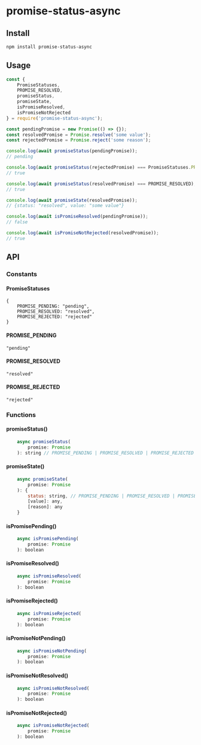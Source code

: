 # promise-status-async

## Install
```bash
npm install promise-status-async
```

## Usage
```js
const {
    PromiseStatuses,
    PROMISE_RESOLVED,
    promiseStatus,
    promiseState,
    isPromiseResolved,
    isPromiseNotRejected
} = require('promise-status-async');

const pendingPromise = new Promise(() => {});
const resolvedPromise = Promise.resolve('some value');
const rejectedPromise = Promise.reject('some reason');

console.log(await promiseStatus(pendingPromise));
// pending

console.log(await promiseStatus(rejectedPromise) === PromiseStatuses.PROMISE_REJECTED);
// true

console.log(await promiseStatus(resolvedPromise) === PROMISE_RESOLVED);
// true

console.log(await promiseState(resolvedPromise));
// {status: "resolved", value: "some value"}

console.log(await isPromiseResolved(pendingPromise));
// false

console.log(await isPromiseNotRejected(resolvedPromise));
// true
```

## API

### Constants
#### PromiseStatuses
```
{
    PROMISE_PENDING: "pending",
    PROMISE_RESOLVED: "resolved",
    PROMISE_REJECTED: "rejected"
}
```

#### PROMISE_PENDING
`"pending"`

#### PROMISE_RESOLVED
`"resolved"`

#### PROMISE_REJECTED
`"rejected"`

### Functions

#### promiseStatus()
```js
    async promiseStatus(
        promise: Promise
    ): string // PROMISE_PENDING | PROMISE_RESOLVED | PROMISE_REJECTED
```

#### promiseState()
```js
    async promiseState(
        promise: Promise
    ): {
        status: string, // PROMISE_PENDING | PROMISE_RESOLVED | PROMISE_REJECTED
        [value]: any,
        [reason]: any
    }
```
#### isPromisePending()
```js
    async isPromisePending(
        promise: Promise
    ): boolean
```
#### isPromiseResolved()
```js
    async isPromiseResolved(
        promise: Promise
    ): boolean
```
#### isPromiseRejected()
```js
    async isPromiseRejected(
        promise: Promise
    ): boolean
```
#### isPromiseNotPending()
```js
    async isPromiseNotPending(
        promise: Promise
    ): boolean
```
#### isPromiseNotResolved()
```js
    async isPromiseNotResolved(
        promise: Promise
    ): boolean
```
#### isPromiseNotRejected()
```js
    async isPromiseNotRejected(
        promise: Promise
    ): boolean
```
